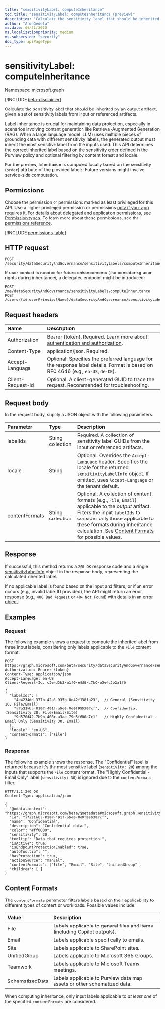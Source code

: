 ```yaml
---
title: "sensitivityLabel: computeInheritance"
toc.title: "sensitivityLabel: computeInheritance (preview)"
description: "Calculate the sensitivity label that should be inherited by an output artifact, given a set of sensitivity labels from input or referenced artifacts."
author: "ArunGedela"
ms.date: 04/21/2025
ms.localizationpriority: medium
ms.subservice: "security"
doc_type: apiPageType
---
```


# sensitivityLabel: computeInheritance

Namespace: microsoft.graph

[!INCLUDE [beta-disclaimer](../../includes/beta-disclaimer.md)]

Calculate the sensitivity label that should be inherited by an output artifact, given a set of sensitivity labels from input or referenced artifacts.

Label inheritance is crucial for maintaining data protection, especially in scenarios involving content generation like Retrieval-Augmented Generation (RAG). When a large language model (LLM) uses multiple pieces of grounding data with different sensitivity labels, the generated output must inherit the most sensitive label from the inputs used. This API determines the correct inherited label based on the sensitivity order defined in the Purview policy and optional filtering by content format and locale.

For the preview, inheritance is computed locally based on the sensitivity (`order`) attribute of the provided labels. Future versions might involve service-side computation.

## Permissions

Choose the permission or permissions marked as least privileged for this API. Use a higher privileged permission or permissions [only if your app requires it](/graph/permissions-overview#best-practices-for-using-microsoft-graph-permissions). For details about delegated and application permissions, see [Permission types](/graph/permissions-overview#permission-types). To learn more about these permissions, see the [permissions reference](/graph/permissions-reference).

<!-- {
  "blockType": "permissions",
  "name": "sensitivitylabel-computeinheritance-permissions"
} -->
[!INCLUDE [permissions-table](../includes/permissions/sensitivitylabel-computeinheritance-permissions.md)]

## HTTP request

```http
POST /security/dataSecurityAndGovernance/sensitivityLabels/computeInheritance
```
If user context is needed for future enhancements (like considering user rights during inheritance), a delegated endpoint might be introduced:
```http
POST /me/dataSecurityAndGovernance/sensitivityLabels/computeInheritance
POST /users/{id|userPrincipalName}/dataSecurityAndGovernance/sensitivityLabels/computeInheritance
```

## Request headers

| Name                | Description                                                                                                                                 |
| :------------------ | :------------------------------------------------------------------------------------------------------------------------------------------ |
| Authorization       | Bearer {token}. Required. Learn more about [authentication and authorization](/graph/auth/auth-concepts).                                |
| Content-Type        | application/json. Required.                                                                                                                 |
| Accept-Language     | Optional. Specifies the preferred language for the response label details. Format is based on RFC 4646 (e.g., `en-US`, `de-DE`).              |
| Client-Request-Id   | Optional. A client-generated GUID to trace the request. Recommended for troubleshooting.                                                  |

## Request body

In the request body, supply a JSON object with the following parameters.

| Parameter      | Type              | Description                                                                                                                                                                            |
| :------------- | :---------------- | :------------------------------------------------------------------------------------------------------------------------------------------------------------------------------------- |
| labelIds       | String collection | Required. A collection of sensitivity label GUIDs from the input or referenced artifacts.                                                                                              |
| locale         | String            | Optional. Overrides the `Accept-Language` header. Specifies the locale for the returned `sensitivityLabelInfo` object. If omitted, uses `Accept-Language` or the tenant default.      |
| contentFormats | String collection | Optional. A collection of content formats (e.g., `File`, `Email`) applicable to the *output* artifact. Filters the input `labelIds` to consider only those applicable to these formats during inheritance calculation. See [Content Formats](#content-formats) for possible values. |

## Response

If successful, this method returns a `200 OK` response code and a single [sensitivityLabelInfo](../resources/sensitivitylabelinfo.md) object in the response body, representing the calculated inherited label.

If no applicable label is found based on the input and filters, or if an error occurs (e.g., invalid label ID provided), the API might return an error response (e.g., `400 Bad Request` or `404 Not Found`) with details in an [error object](/graph/errors).

## Examples

### Request

The following example shows a request to compute the inherited label from three input labels, considering only labels applicable to the `File` content format.

<!-- {
  "blockType": "request",
  "name": "compute_inheritance_from_labels"
} -->
```http
POST https://graph.microsoft.com/beta/security/dataSecurityAndGovernance/sensitivityLabels/computeInheritance
Authorization: Bearer {token}
Content-Type: application/json
Accept-Language: en-US
Client-Request-Id: c5e4d3b2-a1f0-e9d8-c7b6-a5e4d3b2a1f0

{
  "labelIds": [
    "4e4234dd-377b-42a3-935b-0e42f138fa23",  // General (Sensitivity 10, File/Email)
    "a7a21bba-8197-491f-a5d6-0d0f955397cf",  // Confidential (Sensitivity 20, File/Email/Site)
    "9d570d42-7b9b-408c-a3ae-79d5f600a7c1"   // Highly Confidential - Email Only (Sensitivity 30, Email)
  ],
  "locale": "en-US",
  "contentFormats": ["File"]
}
```

### Response

The following example shows the response. The "Confidential" label is returned because it's the most sensitive label (`sensitivity: 20`) among the inputs that supports the `File` content format. The "Highly Confidential - Email Only" label (`sensitivity: 30`) is ignored due to the `contentFormats` filter.

<!-- {
  "blockType": "response",
  "truncated": true,
  "@odata.type": "microsoft.graph.sensitivityLabelInfo"
} -->
```http
HTTP/1.1 200 OK
Content-Type: application/json

{
  "@odata.context": "https://graph.microsoft.com/beta/$metadata#microsoft.graph.sensitivityLabelInfo",
  "id": "a7a21bba-8197-491f-a5d6-0d0f955397cf",
  "name": "Confidential",
  "description": "Confidential data.",
  "color": "#ff0000",
  "sensitivity": 20,
  "tooltip": "Data that requires protection.",
  "isActive": true,
  "isEndpointProtectionEnabled": true,
  "autoTooltip": "",
  "hasProtection": true,
  "actionSource": "manual",
  "contentFormats": ["File", "Email", "Site", "UnifiedGroup"],
  "children": [ ]
}
```

## Content Formats

The `contentFormats` parameter filters labels based on their applicability to different types of content or workloads. Possible values include:

| Value          | Description                                                                 |
| :------------- | :-------------------------------------------------------------------------- |
| File           | Labels applicable to general files and items (including Copilot outputs). |
| Email          | Labels applicable specifically to emails.                                   |
| Site           | Labels applicable to SharePoint sites.                                      |
| UnifiedGroup   | Labels applicable to Microsoft 365 Groups.                                |
| Teamwork       | Labels applicable to Microsoft Teams meetings.                              |
| SchematizedData| Labels applicable to Purview data map assets or other schematized data.   |

When computing inheritance, only input labels applicable to *at least one* of the specified `contentFormats` are considered.